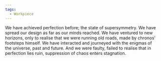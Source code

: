 ```yaml
---
tags:
  - Workpiece
---
```

We have achieved perfection before; the state of supersymmetry. We have spread our design as far as our minds reached.
We have ventured to new horizons, only to realise that we were running old roads, made by chronos‘ footsteps himself. 
We have interacted and journeyed with the enigmas of the universe, past and future. 
And we were faulty, failed to realise that in perfection lies ruin, suppression of chaos enters stagnation. 